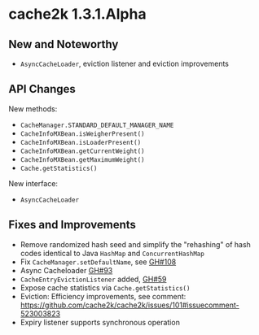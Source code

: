 # cache2k 1.3.1.Alpha

## New and Noteworthy

- `AsyncCacheLoader`, eviction listener and eviction improvements

## API Changes

New methods:

- `CacheManager.STANDARD_DEFAULT_MANAGER_NAME`
- `CacheInfoMXBean.isWeigherPresent()`
- `CacheInfoMXBean.isLoaderPresent()`
- `CacheInfoMXBean.getCurrentWeight()`
- `CacheInfoMXBean.getMaximumWeight()`
- `Cache.getStatistics()`

New interface:

- `AsyncCacheLoader`

## Fixes and Improvements

- Remove randomized hash seed and simplify the "rehashing" of hash codes identical to Java 
  `HashMap` and `ConcurrentHashMap`
- Fix `CacheManager.setDefaultName`, see [GH#108](https://github.com/cache2k/cache2k/issues/108)
- Async Cacheloader [GH#93](https://github.com/cache2k/cache2k/issues/93)
- `CacheEntryEvictionListener` added, [GH#59](https://github.com/cache2k/cache2k/issues/59)
- Expose cache statistics via `Cache.getStatistics()`
- Eviction: Efficiency improvements, see comment: https://github.com/cache2k/cache2k/issues/101#issuecomment-523003823
- Expiry listener supports synchronous operation